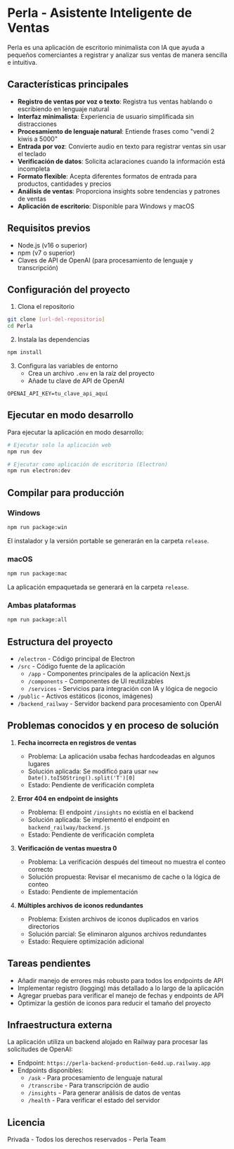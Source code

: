 # Perla - Asistente Inteligente de Ventas

Perla es una aplicación de escritorio minimalista con IA que ayuda a pequeños comerciantes a registrar y analizar sus ventas de manera sencilla e intuitiva.

## Características principales

- **Registro de ventas por voz o texto**: Registra tus ventas hablando o escribiendo en lenguaje natural
- **Interfaz minimalista**: Experiencia de usuario simplificada sin distracciones
- **Procesamiento de lenguaje natural**: Entiende frases como "vendí 2 kiwis a 5000"
- **Entrada por voz**: Convierte audio en texto para registrar ventas sin usar el teclado
- **Verificación de datos**: Solicita aclaraciones cuando la información está incompleta
- **Formato flexible**: Acepta diferentes formatos de entrada para productos, cantidades y precios
- **Análisis de ventas**: Proporciona insights sobre tendencias y patrones de ventas
- **Aplicación de escritorio**: Disponible para Windows y macOS

## Requisitos previos

- Node.js (v16 o superior)
- npm (v7 o superior)
- Claves de API de OpenAI (para procesamiento de lenguaje y transcripción)

## Configuración del proyecto

1. Clona el repositorio
```bash
git clone [url-del-repositorio]
cd Perla
```

2. Instala las dependencias
```bash
npm install
```

3. Configura las variables de entorno
   - Crea un archivo `.env` en la raíz del proyecto
   - Añade tu clave de API de OpenAI
```
OPENAI_API_KEY=tu_clave_api_aquí
```

## Ejecutar en modo desarrollo

Para ejecutar la aplicación en modo desarrollo:

```bash
# Ejecutar solo la aplicación web
npm run dev

# Ejecutar como aplicación de escritorio (Electron)
npm run electron:dev
```

## Compilar para producción

### Windows
```bash
npm run package:win
```
El instalador y la versión portable se generarán en la carpeta `release`.

### macOS
```bash
npm run package:mac
```
La aplicación empaquetada se generará en la carpeta `release`.

### Ambas plataformas
```bash
npm run package:all
```

## Estructura del proyecto

- `/electron` - Código principal de Electron
- `/src` - Código fuente de la aplicación
  - `/app` - Componentes principales de la aplicación Next.js
  - `/components` - Componentes de UI reutilizables
  - `/services` - Servicios para integración con IA y lógica de negocio
- `/public` - Activos estáticos (iconos, imágenes)
- `/backend_railway` - Servidor backend para procesamiento con OpenAI

## Problemas conocidos y en proceso de solución

1. **Fecha incorrecta en registros de ventas**
   - Problema: La aplicación usaba fechas hardcodeadas en algunos lugares
   - Solución aplicada: Se modificó para usar `new Date().toISOString().split('T')[0]`
   - Estado: Pendiente de verificación completa

2. **Error 404 en endpoint de insights**
   - Problema: El endpoint `/insights` no existía en el backend
   - Solución aplicada: Se implementó el endpoint en `backend_railway/backend.js`
   - Estado: Pendiente de verificación completa

3. **Verificación de ventas muestra 0**
   - Problema: La verificación después del timeout no muestra el conteo correcto
   - Solución propuesta: Revisar el mecanismo de cache o la lógica de conteo
   - Estado: Pendiente de implementación

4. **Múltiples archivos de iconos redundantes**
   - Problema: Existen archivos de iconos duplicados en varios directorios
   - Solución parcial: Se eliminaron algunos archivos redundantes
   - Estado: Requiere optimización adicional

## Tareas pendientes

- Añadir manejo de errores más robusto para todos los endpoints de API
- Implementar registro (logging) más detallado a lo largo de la aplicación
- Agregar pruebas para verificar el manejo de fechas y endpoints de API
- Optimizar la gestión de iconos para reducir el tamaño del proyecto

## Infraestructura externa

La aplicación utiliza un backend alojado en Railway para procesar las solicitudes de OpenAI:
- Endpoint: `https://perla-backend-production-6e4d.up.railway.app`
- Endpoints disponibles:
  - `/ask` - Para procesamiento de lenguaje natural
  - `/transcribe` - Para transcripción de audio
  - `/insights` - Para generar análisis de datos de ventas
  - `/health` - Para verificar el estado del servidor

## Licencia

Privada - Todos los derechos reservados - Perla Team 